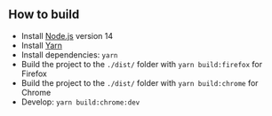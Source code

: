 ## How to build

- Install [Node.js](https://nodejs.org) version 14
- Install [Yarn](https://yarnpkg.com/en/docs/install)
- Install dependencies: `yarn`
- Build the project to the `./dist/` folder with `yarn build:firefox` for Firefox
- Build the project to the `./dist/` folder with `yarn build:chrome` for Chrome
- Develop: `yarn build:chrome:dev`
